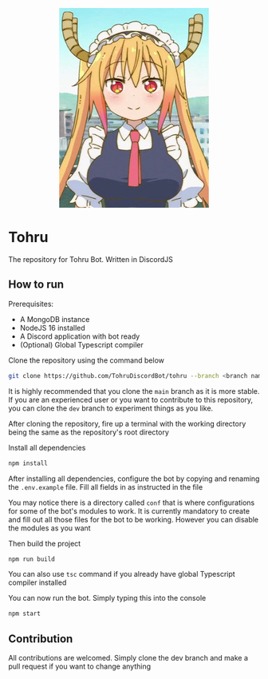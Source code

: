 <p align="center">
  <img src="https://raw.githubusercontent.com/TohruDiscordBot/tohru/main/assets/Tohru_2.png" />
</p>

# Tohru

The repository for Tohru Bot. Written in DiscordJS

## How to run

Prerequisites:

- A MongoDB instance
- NodeJS 16 installed
- A Discord application with bot ready
- (Optional) Global Typescript compiler

Clone the repository using the command below

```bash
git clone https://github.com/TohruDiscordBot/tohru --branch <branch name>
```

It is highly recommended that you clone the `main` branch as it is more stable.
If you are an experienced user or you want to contribute to this repository, you
can clone the `dev` branch to experiment things as you like.

After cloning the repository, fire up a terminal with the working directory
being the same as the repository's root directory

Install all dependencies

```bash
npm install
```

After installing all dependencies, configure the bot by copying and renaming the
`.env.example` file. Fill all fields in as instructed in the file

You may notice there is a directory called `conf` that is where configurations
for some of the bot's modules to work. It is currently mandatory to create and
fill out all those files for the bot to be working. However you can disable the modules as you want

Then build the project

```bash
npm run build
```

You can also use `tsc` command if you already have global Typescript compiler
installed

You can now run the bot. Simply typing this into the console

```bash
npm start
```

## Contribution

All contributions are welcomed. Simply clone the dev branch and make a pull
request if you want to change anything
